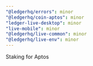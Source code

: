 ```yaml
---
"@ledgerhq/errors": minor
"@ledgerhq/coin-aptos": minor
"ledger-live-desktop": minor
"live-mobile": minor
"@ledgerhq/live-common": minor
"@ledgerhq/live-env": minor
---
```


Staking for Aptos
